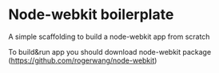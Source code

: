 Node-webkit boilerplate
=======================

A simple scaffolding to build a node-webkit app from scratch

To build&run app you should download node-webkit package (https://github.com/rogerwang/node-webkit)